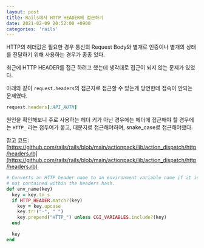 ```yaml
---
layout: post
title: Rails에서 HTTP HEADER에 접근하기
date: 2021-02-09 20:52:00 +0900
categories: 'rails'
---
```


HTTP의 헤더값은 필요한 경우 통신의 Request Body와 별개로 인증이나 별개의 상태를 전달하기 위해 사용하는 경우가 종종 있다.

최근에 HTTP HEADER를 접근 하려고 했는데 생각대로 접근이 되지 않는 문제가 있었다.

아래와 같이 `request.headers`의 접근자로 접근할 수 있는게 당연한데 접속이 안되는 문제였다.

```ruby
request.headers[:API_AUTH]
```

원인을 확인해보니 주로 사용하는 헤더 키가 아닌 경우에는 헤더에 접근해야 할 경우에는 `HTTP_` 라는 접두어가 붙고, 대문자로 접근해야하며, snake_case로 접근해야했다.

참고 코드: [https://github.com/rails/rails/blob/main/actionpack/lib/action_dispatch/http/headers.rb](https://github.com/rails/rails/blob/main/actionpack/lib/action_dispatch/http/headers.rb)

```ruby
# Converts an HTTP header name to an environment variable name if it is
# not contained within the headers hash.
def env_name(key)
  key = key.to_s
  if HTTP_HEADER.match?(key)
    key = key.upcase
    key.tr!("-", "_")
    key.prepend("HTTP_") unless CGI_VARIABLES.include?(key)
  end

  key
end
```
